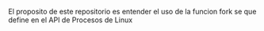 El proposito de este repositorio es entender el uso de la funcion fork se que define en el API de Procesos de Linux

